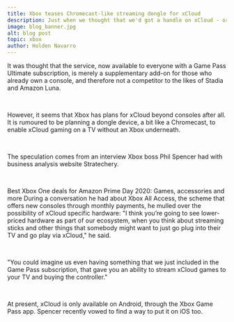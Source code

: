 ```yaml
---
title: Xbox teases Chromecast-like streaming dongle for xCloud
description: Just when we thought that we'd got a handle on xCloud - or Cloud Gaming with Xbox Game Pass Ultimate, to use its full release title - along comes a juicy rumour to throw a spanner in the works
image: blog_banner.jpg
alt: blog post
topic: xbox
author: Holden Navarro
---
```


It was thought that the service, now available to everyone with a Game Pass Ultimate subscription, is merely a supplementary add-on for those who already own a console, and therefore not a competitor to the likes of Stadia and Amazon Luna.

<br />

However, it seems that Xbox has plans for xCloud beyond consoles after all. It is rumoured to be planning a dongle device, a bit like a Chromecast, to enable xCloud gaming on a TV without an Xbox underneath.

<br />

The speculation comes from an interview Xbox boss Phil Spencer had with business analysis website Stratechery.

<br />

Best Xbox One deals for Amazon Prime Day 2020: Games, accessories and more
During a conversation he had about Xbox All Access, the scheme that offers new consoles through monthly payments, he mulled over the possibility of xCloud specific hardware: "I think you’re going to see lower-priced hardware as part of our ecosystem, when you think about streaming sticks and other things that somebody might want to just go plug into their TV and go play via xCloud," he said.

<br />

"You could imagine us even having something that we just included in the Game Pass subscription, that gave you an ability to stream xCloud games to your TV and buying the controller."

<br />

At present, xCloud is only available on Android, through the Xbox Game Pass app. Spencer recently vowed to find a way to put it on iOS too.
